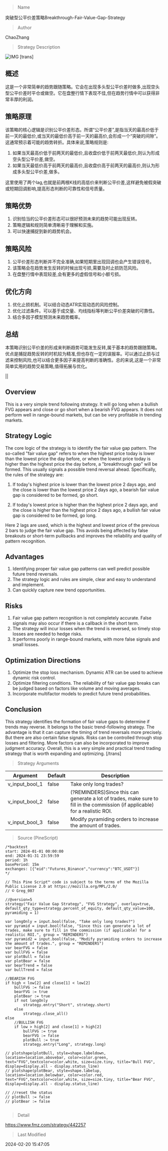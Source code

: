 
> Name

突破型公平价差策略Breakthrough-Fair-Value-Gap-Strategy

> Author

ChaoZhang

> Strategy Description

![IMG](https://www.fmz.com/upload/asset/151e8cb1d61c21d2841.png)
[trans]
## 概述
这是一个非常简单的趋势跟随策略。它会在出现多头型公平价差时做多,出现空头型公平价差时平仓或做空。它在盘整行情下表现不佳,但在趋势行情中可以获得非常丰厚的利润。  

## 策略原理
该策略的核心逻辑是识别公平价差形态。所谓“公平价差”,是指当天的最高价低于前一天的最低价,或当天的最低价高于前一天的最高价,会形成一个“突破的间隙”。这通常预示着可能的趋势转折。具体来说,策略规则是:

1. 如果当天最高价低于前两天的最低价,且收盘价低于前两天最低价,则认为形成空头型公平价差,做空。
2. 如果当天最低价高于前两天的最高价,且收盘价高于前两天的最高价,则认为形成多头型公平价差,做多。

这里使用了两个lag,也就是前两根K线的高低价来判断公平价差,这样避免被假突破或短期回调影响,提高形态判断的可靠性和信号质量。

## 策略优势
1. 识别恰当的公平价差形态可以很好预测未来的趋势可能出现反转。
2. 策略逻辑和规则简单清晰易于理解和实施。
3. 可以快速捕捉到新的趋势机会。

## 策略风险
1. 公平价差形态判断并不完全准确,如果短期里出现回调也会产生错误信号。
2. 该策略会在趋势发生反转的时候出现亏损,需要及时止损防范风险。 
3. 在盘整行情中表现较差,会有更多的虚假信号和小额亏损。

## 优化方向
1. 优化止损机制。可以结合动态ATR实现动态的风险控制。
2. 优化过滤条件。可以基于成交量、均线指标等判断公平价差突破的可靠性。 
3. 结合多因子模型预测未来趋势概率。

## 总结  
本策略识别公平价差的形成来判断趋势可能发生反转,属于基本的趋势跟随策略。优点是捕捉趋势反转的时机较为精准,但也存在一定的误报率。可以通过止损与过滤来控制风险,也可以结合更多因子来提高判断的准确性。总的来说,这是一个非常简单实用的趋势交易策略,值得拓展与优化。

||

## Overview  
This is a very simple trend following strategy. It will go long when a bullish FVG appears and close or go short when a bearish FVG appears. It does not perform well in range-bound markets, but can be very profitable in trending markets.

## Strategy Logic
The core logic of the strategy is to identify the fair value gap pattern. The so-called "fair value gap" refers to when the highest price today is lower than the lowest price the day before, or when the lowest price today is higher than the highest price the day before, a "breakthrough gap" will be formed. This usually signals a possible trend reversal ahead. Specifically, the rules of the strategy are:  

1. If today's highest price is lower than the lowest price 2 days ago, and the close is lower than the lowest price 2 days ago, a bearish fair value gap is considered to be formed, go short.

2. If today's lowest price is higher than the highest price 2 days ago, and the close is higher than the highest price 2 days ago, a bullish fair value gap is considered to be formed, go long.  

Here 2 lags are used, which is the highest and lowest price of the previous 2 bars to judge the fair value gap. This avoids being affected by false breakouts or short-term pullbacks and improves the reliability and quality of pattern recognition.

## Advantages
1. Identifying proper fair value gap patterns can well predict possible future trend reversals.  
2. The strategy logic and rules are simple, clear and easy to understand and implement.
3. Can quickly capture new trend opportunities.

## Risks 
1. Fair value gap pattern recognition is not completely accurate. False signals may also occur if there is a callback in the short term.  
2. The strategy will incur losses when the trend is reversed, so timely stop losses are needed to hedge risks.
3. It performs poorly in range-bound markets, with more false signals and small losses.

## Optimization Directions 
1. Optimize the stop loss mechanism. Dynamic ATR can be used to achieve dynamic risk control.
2. Optimize filtering conditions. The reliability of fair value gap breaks can be judged based on factors like volume and moving averages.   
3. Incorporate multifactor models to predict future trend probabilities.

## Conclusion
This strategy identifies the formation of fair value gaps to determine if trends may reverse. It belongs to the basic trend-following strategy. The advantage is that it can capture the timing of trend reversals more precisely. But there are also certain false signals. Risks can be controlled through stop losses and filtering. More factors can also be incorporated to improve judgment accuracy. Overall, this is a very simple and practical trend trading strategy that is worth expanding and optimizing.
[/trans]

> Strategy Arguments



|Argument|Default|Description|
|----|----|----|
|v_input_bool_1|false|Take only long trades?|
|v_input_bool_2|false|(?REMINDERS)Since this can generate a lot of trades, make sure to fill in the commission (if applicable) for a realistic ROI.|
|v_input_bool_3|false|Modify pyramiding orders to increase the amount of trades.|


> Source (PineScript)

``` pinescript
/*backtest
start: 2024-01-01 00:00:00
end: 2024-01-31 23:59:59
period: 1h
basePeriod: 15m
exchanges: [{"eid":"Futures_Binance","currency":"BTC_USDT"}]
*/

// This Pine Script™ code is subject to the terms of the Mozilla Public License 2.0 at https://mozilla.org/MPL/2.0/
// © Greg_007

//@version=5
strategy("Fair Value Gap Strategy", "FVG Strategy", overlay=true, default_qty_type=strategy.percent_of_equity, default_qty_value=100, pyramiding = 1)

var longOnly = input.bool(false, "Take only long trades?")
var pyramid = input.bool(false, "Since this can generate a lot of trades, make sure to fill in the commission (if applicable) for a realistic ROI.", group = "REMINDERS")
var pyramid2 = input.bool(false, "Modify pyramiding orders to increase the amount of trades.", group = "REMINDERS")
var bearFVG = false
var bullFVG = false
var plotBull = false
var plotBear = false
var bearTrend = false
var bullTrend = false

//BEARISH FVG
if high < low[2] and close[1] < low[2]
    bullFVG := false
    bearFVG := true
    plotBear := true
    if not longOnly
        strategy.entry("Short", strategy.short)
    else
        strategy.close_all()
else
    //BULLISH FVG 
    if low > high[2] and close[1] > high[2]
        bullFVG := true
        bearFVG := false
        plotBull := true
        strategy.entry("Long", strategy.long)
        
// plotshape(plotBull, style=shape.labeldown, location=location.abovebar, color=color.green, text="FVG",textcolor=color.white, size=size.tiny, title="Bull FVG", display=display.all - display.status_line)
// plotshape(plotBear, style=shape.labelup, location=location.belowbar, color=color.red, text="FVG",textcolor=color.white, size=size.tiny, title="Bear FVG", display=display.all - display.status_line)

// //reset the status
// plotBull := false
// plotBear := false


```

> Detail

https://www.fmz.com/strategy/442257

> Last Modified

2024-02-20 15:47:05

